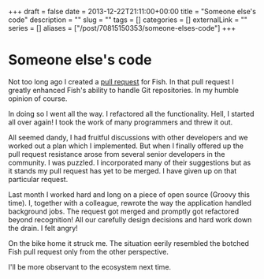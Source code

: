 +++ 
draft = false
date = 2013-12-22T21:11:00+00:00
title = "Someone else's code"
description = ""
slug = "" 
tags = []
categories = []
externalLink = ""
series = []
aliases = ["/post/70815150353/someone-elses-code"]
+++

Someone else\'s code
====================

Not too long ago I created a [pull
request](https://github.com/fish-shell/fish-shell/pull/978) for Fish. In
that pull request I greatly enhanced Fish's ability to handle Git
repositories. In my humble opinion of course.

In doing so I went all the way. I refactored all the functionality.
Hell, I started all over again! I took the work of many programmers and
threw it out.

All seemed dandy, I had fruitful discussions with other developers and
we worked out a plan which I implemented. But when I finally offered up
the pull request resistance arose from several senior developers in the
community. I was puzzled. I incorporated many of their suggestions but
as it stands my pull request has yet to be merged. I have given up on
that particular request.

Last month I worked hard and long on a piece of open source (Groovy this
time). I, together with a colleague, rewrote the way the application
handled background jobs. The request got merged and promptly got
refactored beyond recognition! All our carefully design decisions and
hard work down the drain. I felt angry!

On the bike home it struck me. The situation eerily resembled the
botched Fish pull request only from the other perspective.

I'll be more observant to the ecosystem next time.


